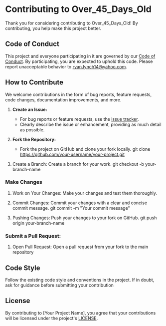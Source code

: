 # Contributing to Over_45_Days_Old

Thank you for considering contributing to Over_45_Days_Old! By contributing, you help make this project better.

## Code of Conduct

This project and everyone participating in it are governed by our [Code of Conduct](CODE_OF_CONDUCT.md). By participating, you are expected to uphold this code. Please report unacceptable behavior to ryan.lynch14@yahoo.com.

## How to Contribute

We welcome contributions in the form of bug reports, feature requests, code changes, documentation improvements, and more.

1. **Create an Issue:**
   - For bug reports or feature requests, use the [issue tracker](https://github.com/ryanlynch0925/over-45-days-old-report/issues).
   - Clearly describe the issue or enhancement, providing as much detail as possible.

2. **Fork the Repository:**
   - Fork the project on GitHub and clone your fork locally.
   git clone https://github.com/your-username/your-project.git

3. Create a Branch:
    Create a branch for your work.
    git checkout -b your-branch-name

### Make Changes
1. Work on Your Changes:
    Make your changes and test them thoroughly.

2. Commit Changes:
    Commit your changes with a clear and concise commit message.
    git commit -m "Your commit message"

3. Pushing Changes:
    Push your changes to your fork on GitHub.
    git push origin your-branch-name

### Submit a Pull Request:

1. Open Pull Request:
    Open a pull request from your fork to the main repository

## Code Style

Follow the existing code style and conventions in the project. If in doubt, ask for guidance before submitting your contribution

## License

By contributing to [Your Project Name], you agree that your contributions will be licensed under the project's [LICENSE](LICENSE.txt).